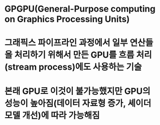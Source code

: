 
# GPGPU(General-Purpose computing on Graphics Processing Units)
# 그래픽스 파이프라인 과정에서 일부 연산들을 처리하기 위해서 만든 GPU를 흐름 처리(stream process)에도 사용하는 기술
# 본래 GPU로 이것이 불가능했지만 GPU의 성능이 높아짐(데이터 자료형 증가, 셰이더 모델 개선)에 따라 가능해짐
